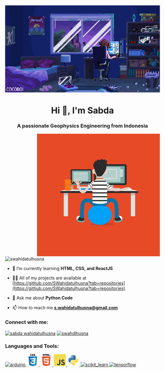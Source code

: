 ![MasterHead](https://github.com/SWahidatulhusna/SWahidatulhusna/blob/main/code2.gif)
<h1 align="center">Hi 👋, I'm Sabda</h1>
<h3 align="center">A passionate Geophysics Engineering from Indonesia</h3>
<img align="right" alt="Coding" width="400" src=https://github.com/SWahidatulhusna/SWahidatulhusna/blob/main/code1.gif>
<p align="left"> <img src="https://komarev.com/ghpvc/?username=swahidatulhusna&label=Profile%20views&color=0e75b6&style=flat" alt="swahidatulhusna" /> </p>

- 🌱 I’m currently learning **HTML, CSS, and ReactJS**
  
- 👨‍💻 All of my projects are available at [https://github.com/SWahidatulhusna?tab=repositories](https://github.com/SWahidatulhusna?tab=repositories)

- 💬 Ask me about **Python Code**
  
- 📫 How to reach me **s.wahidatulhusna@gmail.com**

<h3 align="left">Connect with me:</h3>
<p align="left">
<a href="https://linkedin.com/in/sabda wahidatulhusna" target="blank"><img align="center" src="https://raw.githubusercontent.com/rahuldkjain/github-profile-readme-generator/master/src/images/icons/Social/linked-in-alt.svg" alt="sabda wahidatulhusna" height="30" width="40" /></a>
<a href="https://instagram.com/swahdlhusna" target="blank"><img align="center" src="https://raw.githubusercontent.com/rahuldkjain/github-profile-readme-generator/master/src/images/icons/Social/instagram.svg" alt="swahdlhusna" height="30" width="40" /></a>
</p>

<h3 align="left">Languages and Tools:</h3>
<p align="left"> <a href="https://www.arduino.cc/" target="_blank" rel="noreferrer"> <img src="https://cdn.worldvectorlogo.com/logos/arduino-1.svg" alt="arduino" width="40" height="40"/> </a> <a href="https://www.w3schools.com/css/" target="_blank" rel="noreferrer"> <img src="https://raw.githubusercontent.com/devicons/devicon/master/icons/css3/css3-original-wordmark.svg" alt="css3" width="40" height="40"/> </a> <a href="https://www.w3.org/html/" target="_blank" rel="noreferrer"> <img src="https://raw.githubusercontent.com/devicons/devicon/master/icons/html5/html5-original-wordmark.svg" alt="html5" width="40" height="40"/> </a> <a href="https://developer.mozilla.org/en-US/docs/Web/JavaScript" target="_blank" rel="noreferrer"> <img src="https://raw.githubusercontent.com/devicons/devicon/master/icons/javascript/javascript-original.svg" alt="javascript" width="40" height="40"/> </a> <a href="https://www.python.org" target="_blank" rel="noreferrer"> <img src="https://raw.githubusercontent.com/devicons/devicon/master/icons/python/python-original.svg" alt="python" width="40" height="40"/> </a> <a href="https://scikit-learn.org/" target="_blank" rel="noreferrer"> <img src="https://upload.wikimedia.org/wikipedia/commons/0/05/Scikit_learn_logo_small.svg" alt="scikit_learn" width="40" height="40"/> </a> <a href="https://www.tensorflow.org" target="_blank" rel="noreferrer"> <img src="https://www.vectorlogo.zone/logos/tensorflow/tensorflow-icon.svg" alt="tensorflow" width="40" height="40"/> </a> </p>
